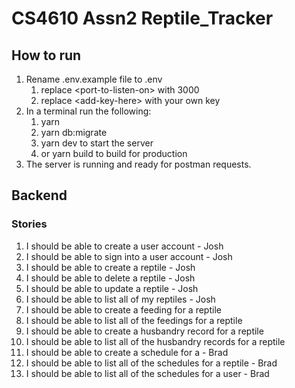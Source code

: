 # CS4610 Assn2 Reptile_Tracker

## How to run
1. Rename .env.example file to .env
   1. replace \<port-to-listen-on> with 3000
   2. replace \<add-key-here> with your own key
2. In a terminal run the following:
   1. yarn
   2. yarn db:migrate
   3. yarn dev to start the server
   4. or yarn build to build for production
3. The server is running and ready for postman requests.

## Backend

### Stories

1. I should be able to create a user account - Josh
2. I should be able to sign into a user account - Josh
3. I should be able to create a reptile - Josh
4. I should be able to delete a reptile - Josh
5. I should be able to update a reptile - Josh
6. I should be able to list all of my reptiles - Josh
7. I should be able to create a feeding for a reptile
8. I should be able to list all of the feedings for a reptile
9. I should be able to create a husbandry record for a reptile
10. I should be able to list all of the husbandry records for a reptile
11. I should be able to create a schedule for a - Brad
12. I should be able to list all of the schedules for a reptile - Brad
13. I should be able to list all of the schedules for a user - Brad


